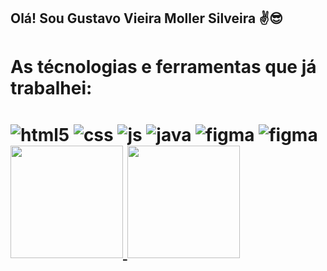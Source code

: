 ## Olá! Sou Gustavo Vieira Moller Silveira ✌️😎

<h1>As técnologias e ferramentas que já trabalhei:<h1>
  
<div style="display: inline_block">
  <img align="center" alt="html5" src="https://img.shields.io/badge/HTML5-E34F26?style=for-the-badge&logo=html5&logoColor=white" />
  <img align="center" alt="css" src="https://img.shields.io/badge/CSS3-1572B6?style=for-the-badge&logo=css3&logoColor=white" />
  <img align="center" alt="js" src="https://img.shields.io/badge/JavaScript-F7DF1E?style=for-the-badge&logo=javascript&logoColor=black" />
  <img align="center" alt="java" src="https://img.shields.io/badge/java-%23ED8B00.svg?style=for-the-badge&logo=java&logoColor=white" />
  <img align="center" alt="figma" src="https://img.shields.io/badge/figma-%23F24E1E.svg?style=for-the-badge&logo=figma&logoColor=white" />
  <img align="center" alt="figma" src="https://img.shields.io/badge/postgres-%23316192.svg?style=for-the-badge&logo=postgresql&logoColor=white" />
  <div>
  <a href="https://github.com/Gustavo-Moller">
  <img height="180em" src="https://github-readme-stats.vercel.app/api/top-langs/?username=Gustavo-Moller&layout=compact&langs_count=7&theme=dracula"/>
  <img height="180em" src="https://github-readme-stats.vercel.app/api?username=Gustavo-Moller&show_icons=true&theme=dracula&include_all_commits=true&count_private=true"/>
  </div>

</div><br/>
